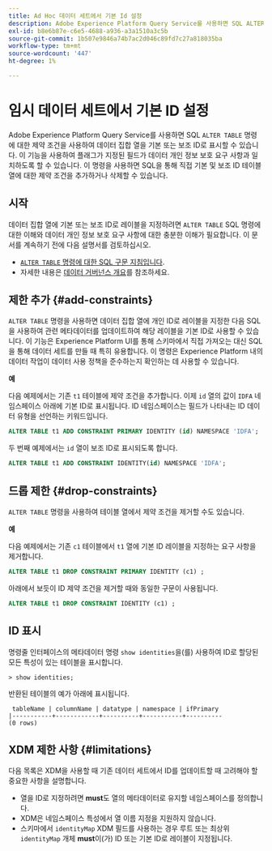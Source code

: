```yaml
---
title: Ad Hoc 데이터 세트에서 기본 Id 설정
description: Adobe Experience Platform Query Service를 사용하면 SQL ALTER TABLE 명령을 통해 직접 임시 스키마 데이터 세트 필드에 ID 또는 기본 ID를 설정할 수 있습니다. 이 문서에서는 ALTER TABLE 명령을 사용하여 기본 ID 또는 보조 ID를 설정하는 방법에 대해 설명합니다.
exl-id: b8e6b87e-c6e5-4688-a936-a3a1510a3c5b
source-git-commit: 1b507e9846a74b7ac2d046c89fd7c27a818035ba
workflow-type: tm+mt
source-wordcount: '447'
ht-degree: 1%

---
```


# 임시 데이터 세트에서 기본 ID 설정

Adobe Experience Platform Query Service를 사용하면 SQL `ALTER TABLE` 명령에 대한 제약 조건을 사용하여 데이터 집합 열을 기본 또는 보조 ID로 표시할 수 있습니다. 이 기능을 사용하여 플래그가 지정된 필드가 데이터 개인 정보 보호 요구 사항과 일치하도록 할 수 있습니다. 이 명령을 사용하면 SQL을 통해 직접 기본 및 보조 ID 테이블 열에 대한 제약 조건을 추가하거나 삭제할 수 있습니다.

## 시작

데이터 집합 열에 기본 또는 보조 ID로 레이블을 지정하려면 `ALTER TABLE` SQL 명령에 대한 이해와 데이터 개인 정보 보호 요구 사항에 대한 충분한 이해가 필요합니다. 이 문서를 계속하기 전에 다음 설명서를 검토하십시오.

* [`ALTER TABLE` 명령에 대한 SQL 구문 지침입니다](../sql/syntax.md).
* 자세한 내용은 [데이터 거버넌스 개요](../../data-governance/home.md)를 참조하세요.

## 제한 추가 {#add-constraints}

`ALTER TABLE` 명령을 사용하면 데이터 집합 열에 개인 ID로 레이블을 지정한 다음 SQL을 사용하여 관련 메타데이터를 업데이트하여 해당 레이블을 기본 ID로 사용할 수 있습니다. 이 기능은 Experience Platform UI를 통해 스키마에서 직접 가져오는 대신 SQL을 통해 데이터 세트를 만들 때 특히 유용합니다. 이 명령은 Experience Platform 내의 데이터 작업이 데이터 사용 정책을 준수하는지 확인하는 데 사용할 수 있습니다.

**예**

다음 예제에서는 기존 `t1` 테이블에 제약 조건을 추가합니다. 이제 `id` 열의 값이 `IDFA` 네임스페이스 아래에 기본 ID로 표시됩니다. ID 네임스페이스는 필드가 나타내는 ID 데이터 유형을 선언하는 키워드입니다.

```sql
ALTER TABLE t1 ADD CONSTRAINT PRIMARY IDENTITY (id) NAMESPACE 'IDFA';
```

두 번째 예제에서는 `id` 열이 보조 ID로 표시되도록 합니다.

```sql
ALTER TABLE t1 ADD CONSTRAINT IDENTITY(id) NAMESPACE 'IDFA';
```

## 드롭 제한 {#drop-constraints}

`ALTER TABLE` 명령을 사용하여 테이블 열에서 제약 조건을 제거할 수도 있습니다.

**예**

다음 예제에서는 기존 `c1` 테이블에서 `t1` 열에 기본 ID 레이블을 지정하는 요구 사항을 제거합니다.

```sql
ALTER TABLE t1 DROP CONSTRAINT PRIMARY IDENTITY (c1) ;
```

아래에서 보듯이 ID 제약 조건을 제거할 때와 동일한 구문이 사용됩니다.

```sql
ALTER TABLE t1 DROP CONSTRAINT IDENTITY (c1) ;
```

## ID 표시

명령줄 인터페이스의 메타데이터 명령 `show identities`을(를) 사용하여 ID로 할당된 모든 특성이 있는 테이블을 표시합니다.

```shell
> show identities;
```

반환된 테이블의 예가 아래에 표시됩니다.

```console
 tableName | columnName | datatype | namespace | ifPrimary
|-----------+------------+----------+-----------+----------
(0 rows)
```

## XDM 제한 사항 {#limitations}

다음 목록은 XDM을 사용할 때 기존 데이터 세트에서 ID를 업데이트할 때 고려해야 할 중요한 사항을 설명합니다.

* 열을 ID로 지정하려면 **must**&#x200B;도 열의 메타데이터로 유지할 네임스페이스를 정의합니다.
* XDM은 네임스페이스 특성에서 열 이름 지정을 지원하지 않습니다.
* 스키마에서 `identityMap` XDM 필드를 사용하는 경우 루트 또는 최상위 `identityMap` 개체 **must**&#x200B;이(가) ID 또는 기본 ID로 레이블이 지정됩니다.
